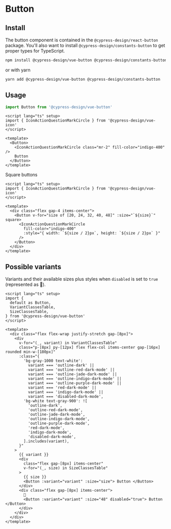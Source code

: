 # Button

## Install

The button component is contained in the `@cypress-design/react-button` package. You'll also want to install `@cypress-design/constants-button` to get proper types for TypeScript.

```bash
npm install @cypress-design/vue-button @cypress-design/constants-button
```

or with yarn

```bash
yarn add @cypress-design/vue-button @cypress-design/constants-button
```

## Usage

```ts
import Button from '@cypress-design/vue-button'
```

```vue live
<script lang="ts" setup>
import { IconActionQuestionMarkCircle } from '@cypress-design/vue-icon'
</script>

<template>
  <Button>
    <IconActionQuestionMarkCircle class="mr-2" fill-color="indigo-400" />
    Button
  </Button>
</template>
```

Square buttons

```vue live
<script lang="ts" setup>
import { IconActionQuestionMarkCircle } from '@cypress-design/vue-icon'
</script>

<template>
  <div class="flex gap-4 items-center">
    <Button v-for="size of [20, 24, 32, 40, 48]" :size="`${size}`" square>
      <IconActionQuestionMarkCircle
        fill-color="indigo-400"
        :style="{ width: `${size / 2}px`, height: `${size / 2}px` }"
      />
    </Button>
  </div>
</template>
```

## Possible variants

Variants and their available sizes plus styles when `disabled` is set to `true` (represented as 🚫).

```vue live
<script lang="ts" setup>
import {
  default as Button,
  VariantClassesTable,
  SizeClassesTable,
} from '@cypress-design/vue-button'
</script>

<template>
  <div class="flex flex-wrap justify-stretch gap-[8px]">
    <div
      v-for="(_, variant) in VariantClassesTable"
      class="p-[8px] py-[12px] flex flex-col items-center gap-[16px] rounded min-w-[180px]"
      :class="{
        'bg-gray-1000 text-white':
          variant === 'outline-dark' ||
          variant === 'outline-red-dark-mode' ||
          variant === 'outline-jade-dark-mode' ||
          variant === 'outline-indigo-dark-mode' ||
          variant === 'outline-purple-dark-mode' ||
          variant === 'red-dark-mode' ||
          variant === 'indigo-dark-mode' ||
          variant === 'disabled-dark-mode',
        'bg-white text-gray-900': ![
          'outline-dark',
          'outline-red-dark-mode',
          'outline-jade-dark-mode',
          'outline-indigo-dark-mode',
          'outline-purple-dark-mode',
          'red-dark-mode',
          'indigo-dark-mode',
          'disabled-dark-mode',
        ].includes(variant),
      }"
    >
      {{ variant }}
      <div
        class="flex gap-[8px] items-center"
        v-for="(_, size) in SizeClassesTable"
      >
        {{ size }}
        <Button :variant="variant" :size="size"> Button </Button>
      </div>
      <div class="flex gap-[8px] items-center">
        🚫
        <Button :variant="variant" :size="48" disabled="true"> Button </Button>
      </div>
    </div>
  </div>
</template>
```
